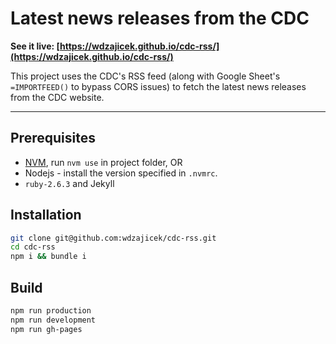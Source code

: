 # Latest news releases from the CDC

**See it live: [https://wdzajicek.github.io/cdc-rss/](https://wdzajicek.github.io/cdc-rss/)**

This project uses the CDC's RSS feed (along with Google Sheet's `=IMPORTFEED()` to bypass CORS issues) to fetch the latest news releases from the CDC website.

-----

## Prerequisites

* [NVM](https://github.com/nvm-sh/nvm), run `nvm use` in project folder, OR
* Nodejs - install the version specified in `.nvmrc`.
* `ruby-2.6.3` and Jekyll


## Installation
```bash
git clone git@github.com:wdzajicek/cdc-rss.git
cd cdc-rss
npm i && bundle i
```

## Build

```bash
npm run production
npm run development
npm run gh-pages
```
